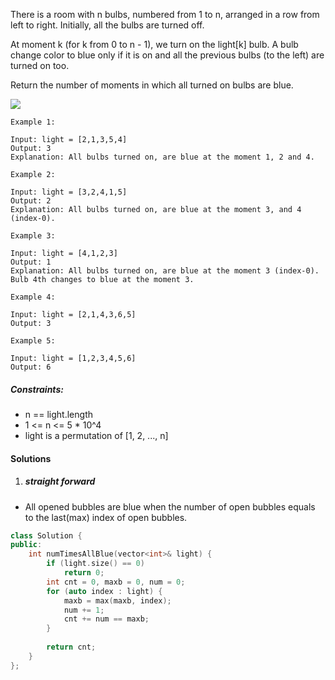 

There is a room with n bulbs, numbered from 1 to n, arranged in a row from left to right. Initially, all the bulbs are turned off.

At moment k (for k from 0 to n - 1), we turn on the light[k] bulb. A bulb change color to blue only if it is on and all the previous bulbs (to the left) are turned on too.

Return the number of moments in which all turned on bulbs are blue.

 
![](https://assets.leetcode.com/uploads/2020/02/29/sample_2_1725.png)

```
Example 1:

Input: light = [2,1,3,5,4]
Output: 3
Explanation: All bulbs turned on, are blue at the moment 1, 2 and 4.

Example 2:

Input: light = [3,2,4,1,5]
Output: 2
Explanation: All bulbs turned on, are blue at the moment 3, and 4 (index-0).

Example 3:

Input: light = [4,1,2,3]
Output: 1
Explanation: All bulbs turned on, are blue at the moment 3 (index-0).
Bulb 4th changes to blue at the moment 3.

Example 4:

Input: light = [2,1,4,3,6,5]
Output: 3

Example 5:

Input: light = [1,2,3,4,5,6]
Output: 6
```

 

##### Constraints:

-    n == light.length
-    1 <= n <= 5 * 10^4
-    light is a permutation of  [1, 2, ..., n]



#### Solutions

1. ##### straight forward

- All opened bubbles are blue when the number of open bubbles equals to the last(max) index of open bubbles.


```c++
class Solution {
public:
    int numTimesAllBlue(vector<int>& light) {
        if (light.size() == 0)
            return 0;
        int cnt = 0, maxb = 0, num = 0;
        for (auto index : light) {
            maxb = max(maxb, index);
            num += 1;
            cnt += num == maxb;
        }
        
        return cnt;
    }
};
```